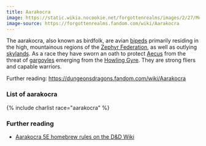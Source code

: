```yaml
---
title: Aarakocra
image: https://static.wikia.nocookie.net/forgottenrealms/images/2/27/Monster_Manual_5e_-_Aarakocra_-_Christopher_burdett_-_p12.jpg
image-source: https://forgottenrealms.fandom.com/wiki/Aarakocra
---
```


The aarakocra, also known as birdfolk, are avian [bipeds](../glossary#bipedal) primarily residing in the high, mountainous regions of the [Zephyr Federation](../locales/zephyr), as well as outlying [skylands](../glossary#skyland). As a race they have sworn an oath to protect [Aecus](../locales/aecus) from the threat of [gargoyles](gargoyles) emerging from the [Howling Gyre](../locales/howling-gyre). They are strong fliers and capable warriors.

Further reading: https://dungeonsdragons.fandom.com/wiki/Aarakocra

### List of aarakocra

{% include charlist race="aarakocra" %}

### Further reading

* [Aarakocra 5E homebrew rules on the D&D Wiki](https://www.dandwiki.com/wiki/Aarakocra_%285e_Race_Variant%29)
